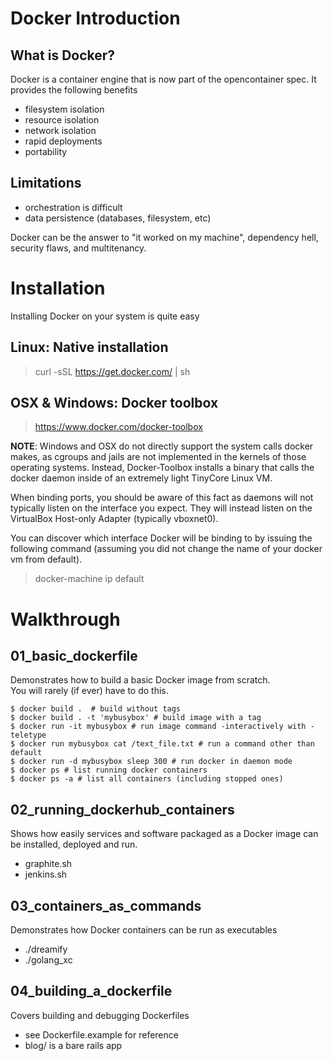 # Docker Introduction

## What is Docker?
Docker is a container engine that is now part of the opencontainer spec. It
provides the following benefits
* filesystem isolation
* resource isolation
* network isolation
* rapid deployments
* portability

## Limitations
* orchestration is difficult
* data persistence (databases, filesystem, etc)

Docker can be the answer to "it worked on my machine", dependency hell,
security flaws, and multitenancy.

# Installation
Installing Docker on your system is quite easy

## Linux: Native installation
>curl -sSL https://get.docker.com/ | sh

## OSX & Windows: Docker toolbox
>https://www.docker.com/docker-toolbox

**NOTE**: Windows and OSX do not directly support the system calls docker 
makes, as cgroups and jails are not implemented in the kernels of those
operating systems. Instead, Docker-Toolbox installs a binary that calls
the docker daemon inside of an extremely light TinyCore Linux VM.

When binding ports, you should be aware of this fact as daemons will not
typically listen on the interface you expect. They will instead listen on
the VirtualBox Host-only Adapter (typically vboxnet0).

You can discover which interface Docker will be binding to by issuing the
following command (assuming you did not change the name of your docker vm
from default).

>docker-machine ip default


# Walkthrough

## 01_basic_dockerfile
Demonstrates how to build a basic Docker image from scratch.  
You will rarely (if ever) have to do this.
```
$ docker build .  # build without tags
$ docker build . -t 'mybusybox' # build image with a tag
$ docker run -it mybusybox # run image command -interactively with -teletype
$ docker run mybusybox cat /text_file.txt # run a command other than default
$ docker run -d mybusybox sleep 300 # run docker in daemon mode
$ docker ps # list running docker containers
$ docker ps -a # list all containers (including stopped ones)
```

## 02_running_dockerhub_containers
Shows how easily services and software packaged as a Docker image can be 
installed, deployed and run.
* graphite.sh
* jenkins.sh

## 03_containers_as_commands
Demonstrates how Docker containers can be run as executables
* ./dreamify
* ./golang_xc

## 04_building_a_dockerfile
Covers building and debugging Dockerfiles
* see Dockerfile.example for reference
* blog/ is a bare rails app
